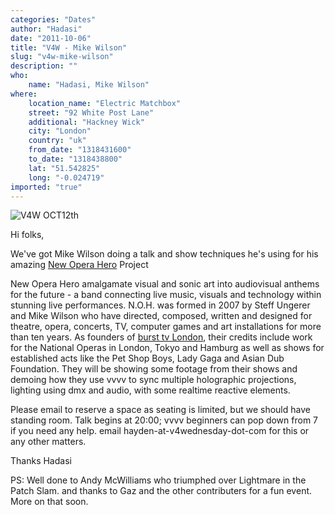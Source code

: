 ```yaml
---
categories: "Dates"
author: "Hadasi"
date: "2011-10-06"
title: "V4W - Mike Wilson"
slug: "v4w-mike-wilson"
description: ""
who: 
    name: "Hadasi, Mike Wilson"
where: 
    location_name: "Electric Matchbox"
    street: "92 White Post Lane"
    additional: "Hackney Wick"
    city: "London"
    country: "uk"
    from_date: "1318431600"
    to_date: "1318438800"
    lat: "51.542825"
    long: "-0.024719"
imported: "true"
---
```



![V4W OCT12th](October%2012th%20-%20Mike%20Wilson%20Master%20Class.jpg) 

Hi folks,

We've got Mike Wilson doing a talk and show techniques he's using for his amazing <a href="http://www.newoperahero.com/" target="_blank">New Opera Hero</a> Project

New Opera Hero amalgamate visual and sonic art into audiovisual anthems for the future - a band connecting live music, visuals and technology within stunning live performances.
N.O.H. was formed in 2007 by Steff Ungerer and Mike Wilson who have directed, composed, written and designed for theatre, opera, concerts, TV, computer games and art installations for more than ten years. As founders of <a href="http://www.burst-tv.net/" target="_blank">burst tv London</a>, their credits include work for the National Operas in London, Tokyo and Hamburg as well as shows for established acts like the Pet Shop Boys, Lady Gaga and Asian Dub Foundation.
They will be showing some footage from their shows and demoing how they use vvvv to sync multiple holographic projections, lighting using dmx and audio, with some realtime reactive elements.


Please email to reserve a space as seating is limited, but we should have standing room. Talk begins at 20:00; vvvv beginners can pop down from 7 if you need any help. email hayden-at-v4wednesday-dot-com for this or any other matters.

Thanks Hadasi

PS: Well done to Andy McWilliams who triumphed over Lightmare in the Patch Slam. and thanks to Gaz and the other contributers for a fun event. More on that soon.

